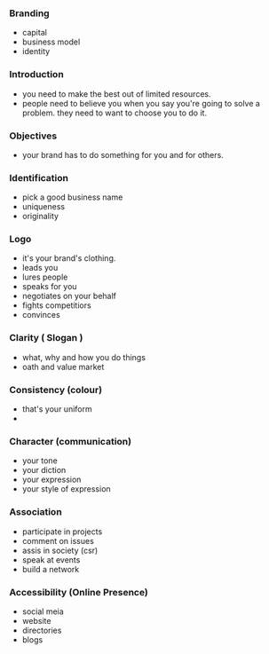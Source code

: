 
### Branding

- capital
- business model
- identity


### Introduction

- you need to make the best out of limited resources.
- people need to believe you when you say you're going to solve a problem. they need to want to choose you to do it.

### Objectives

- your brand has to do something for you  and for others.

### Identification

- pick a good business name
- uniqueness
- originality

### Logo

- it's your brand's clothing.
- leads you
- lures people
- speaks for you 
- negotiates on your behalf
- fights competitiors
- convinces

### Clarity ( Slogan )

- what, why and how you do things
- oath and value market

### Consistency (colour)

- that's your uniform
-

### Character (communication)

- your tone
- your diction
- your expression
- your style of expression

### Association

- participate in projects
- comment on issues
- assis in society (csr)
- speak at events 
- build a network

### Accessibility (Online Presence)

- social meia
- website
- directories 
- blogs 


